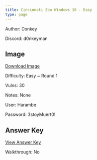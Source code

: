 ```yaml
---
title: Cincinnati Zoo Windows 10 - Easy
type: page
---
```


Author: Donkey

Discord: d0nkeyman

## Image

[Download Image](https://drive.google.com/file/d/1ai3vff_pS_rABc8hsnE_0uv08MOZiB1W/view?usp=sharing)

Difficulty: Easy ~ Round 1

Vulns: 30

Notes: None

User: Harambe 

Password: 3stoyMuert0!

## Answer Key

[View Answer Key](https://docs.google.com/document/d/1xixc3uMO6NTTUvr9lzw0PxgftJLmPHSJlPsQe9KgqTY/edit?usp=sharing)

Walkthrough: No
